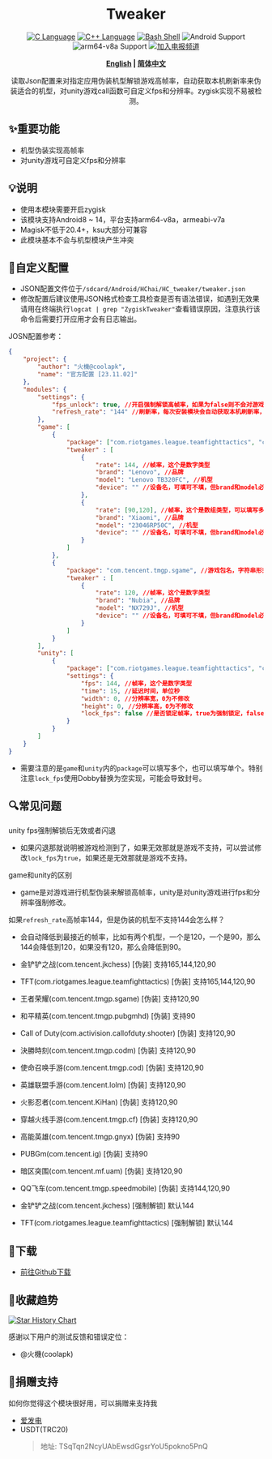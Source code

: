 <div align="center">
<h1>Tweaker</h1>
<a href="http://cppmicroservices.org/"><img alt="C Language" src="https://img.shields.io/badge/-C-black?logo=c&style=flat-square&logoColor=ffffff"></a>
<a href="http://cppmicroservices.org/"><img alt="C++ Language" src="https://img.shields.io/badge/-C++-808080?logo=c%2B%2B&style=flat-square&logoColor=ffffff"></a>
<a href="https://www.python.org/"><img alt="Bash Shell" src="https://img.shields.io/badge/-Bash-ae9a5a?style=flat-square&logo=shell&logoColor=ffffff"></a>
<img alt="Android Support" src="https://img.shields.io/badge/Android%208~14-Support-green">
<img alt="arm64-v8a Support" src="https://img.shields.io/badge/arm64--v8a-Support-green">
<a href="https://t.me/HCha1234"><img alt="加入电报频道" src="https://img.shields.io/badge/Join%20group-Telegram-brightgreen.svg?logo=telegram"></a>
<p><b><a href="README.md">English</a> | <a href="README-zh.md">简体中文</a></b></p>
<p>读取Json配置来对指定应用伪装机型解锁游戏高帧率，自动获取本机刷新率来伪装适合的机型，对unity游戏call函数可自定义fps和分辨率。zygisk实现不易被检测。</p>
</div>

## ✨重要功能
- 机型伪装实现高帧率
- 对unity游戏可自定义fps和分辨率

## 💡说明
- 使用本模块需要开启zygisk
- 该模块支持Android8 ~ 14，平台支持arm64-v8a，armeabi-v7a
- Magisk不低于20.4+，ksu大部分可兼容
- 此模块基本不会与机型模块产生冲突

## 📝自定义配置
- JSON配置文件位于`/sdcard/Android/HChai/HC_tweaker/tweaker.json`
- 修改配置后建议使用JSON格式检查工具检查是否有语法错误，如遇到无效果请用在终端执行`logcat | grep "ZygiskTweaker"`查看错误原因，注意执行该命令后需要打开应用才会有日志输出。

JOSN配置参考：  
```json
{
    "project": {
        "author": "火機@coolapk",
        "name": "官方配置 [23.11.02]"
    },
    "modules": {
        "settings": {
            "fps_unlock": true, //开启强制解锁高帧率，如果为false则不会对游戏进行帧率解锁，但game机型伪装会生效，unity不会生效。
            "refresh_rate": "144" //刷新率，每次安装模块会自动获取本机刷新率，也可以手动修改
        },
        "game": [
            {
                "package": ["com.riotgames.league.teamfighttactics", "com.tencent.jkchess"], //游戏包名，数组形式，可以填写多个
                "tweaker" : [
                    {
                        "rate": 144, //帧率，这个是数字类型
                        "brand": "Lenovo", //品牌
                        "model": "Lenovo TB320FC", //机型
                        "device": "" //设备名，可填可不填，但brand和model必须填写
                    },
                    {
                        "rate": [90,120], //帧率，这个是数组类型，可以填写多个
                        "brand": "Xiaomi", //品牌
                        "model": "23046RP50C", //机型
                        "device": "" //设备名，可填可不填，但brand和model必须填写
                    }
                ]
            },
            {
                "package": "com.tencent.tmgp.sgame", //游戏包名，字符串形式，只能填写一个
                "tweaker" : [
                    {
                        "rate": 120, //帧率，这个是数字类型
                        "brand": "Nubia", //品牌
                        "model": "NX729J", //机型
                        "device": "" //设备名，可填可不填，但brand和model必须填写
                    }
                ]
            }
        ],
        "unity": [
            {
                "package": ["com.riotgames.league.teamfighttactics", "com.tencent.jkchess"], //游戏包名，数组形式，可以填写多个，也可以像game内的那样填写字符串形式
                "settings": {
                    "fps": 144, //帧率，这个是数字类型
                    "time": 15, //延迟时间，单位秒
                    "width": 0, //分辨率宽，0为不修改
                    "height": 0, //分辨率高，0为不修改
                    "lock_fps": false //是否锁定帧率，true为强制锁定，false为不锁定
                }
            }
        ]
    }
}
```

- 需要注意的是`game`和`unity`内的`package`可以填写多个，也可以填写单个。特别注意`lock_fps`使用Dobby替换为空实现，可能会导致封号。

## 🔍常见问题

unity fps强制解锁后无效或者闪退
- 如果闪退那就说明被游戏检测到了，如果无效那就是游戏不支持，可以尝试修改`lock_fps`为`true`，如果还是无效那就是游戏不支持。

game和unity的区别
- game是对游戏进行机型伪装来解锁高帧率，unity是对unity游戏进行fps和分辨率强制修改。

如果`refresh_rate`高帧率144，但是伪装的机型不支持144会怎么样？
- 会自动降低到最接近的帧率，比如有两个机型，一个是120，一个是90，那么144会降低到120，如果没有120，那么会降低到90。


- 金铲铲之战(com.tencent.jkchess) [伪装] 支持165,144,120,90
- TFT(com.riotgames.league.teamfighttactics) [伪装] 支持165,144,120,90
- 王者荣耀(com.tencent.tmgp.sgame) [伪装] 支持120,90
- 和平精英(com.tencent.tmgp.pubgmhd) [伪装] 支持90
- Call of Duty(com.activision.callofduty.shooter) [伪装] 支持120,90
- 決勝時刻(com.tencent.tmgp.codm) [伪装] 支持120,90
- 使命召唤手游(com.tencent.tmgp.cod) [伪装] 支持120,90
- 英雄联盟手游(com.tencent.lolm) [伪装] 支持120,90
- 火影忍者(com.tencent.KiHan) [伪装] 支持120,90
- 穿越火线手游(com.tencent.tmgp.cf) [伪装] 支持120,90
- 高能英雄(com.tencent.tmgp.gnyx) [伪装] 支持90
- PUBGm(com.tencent.ig) [伪装] 支持90
- 暗区突围(com.tencent.mf.uam) [伪装] 支持120,90
- QQ飞车(com.tencent.tmgp.speedmobile) [伪装] 支持144,120,90
- 金铲铲之战(com.tencent.jkchess) [强制解锁] 默认144
- TFT(com.riotgames.league.teamfighttactics) [强制解锁] 默认144

## 🚀下载
- [前往Github下载](https://github.com/OneB1ank/zygisk-Tweaker/releases)

## 🌟收藏趋势

<a href="https://star-history.com/#OneB1ank/zygisk-Tweaker&Timeline">
  <picture>
    <source media="(prefers-color-scheme: dark)" srcset="https://api.star-history.com/svg?repos=OneB1ank/zygisk-Tweaker&type=Timeline&theme=dark" />
    <source media="(prefers-color-scheme: light)" srcset="https://api.star-history.com/svg?repos=OneB1ank/zygisk-Tweaker&type=Timeline" />
    <img alt="Star History Chart" src="https://api.star-history.com/svg?repos=OneB1ank/zygisk-Tweaker&type=Timeline" />
  </picture>
</a>

感谢以下用户的测试反馈和错误定位：
- @火機(coolapk)

## 🎉捐赠支持
如何你觉得这个模块很好用，可以捐赠来支持我
- [爱发电](https://afdian.net/a/HCha1)
- USDT(TRC20)
  > 地址: TSqTqn2NcyUAbEwsdGgsrYoU5pokno5PnQ
